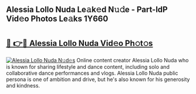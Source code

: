## Alessia Lollo Nuda Le𝚊k𝚎d N𝚞𝚍e - Part-ldP Vid𝚎o Photos Le𝚊ks 1Y660

# <h2><a href="http://fbfcmzx.evod.top/?m=Alessia+Lollo+Nuda">🔗 👉🔴 Alessia Lollo Nuda Vid𝚎o Ph𝚘t𝚘s</a></h2>

[![Alessia Lollo Nuda N𝚞d𝚎s](https://i.imgur.com/8V9OHl7.gif)](http://fbfcmzx.evod.top/?m=Alessia+Lollo+Nuda)
Online content creator Alessia Lollo Nuda who is known for sharing lifestyle and dance content, including solo and collaborative dance performances and vlogs. Alessia Lollo Nuda public persona is one of ambition and drive, but he's also known for his generosity and kindness. 
